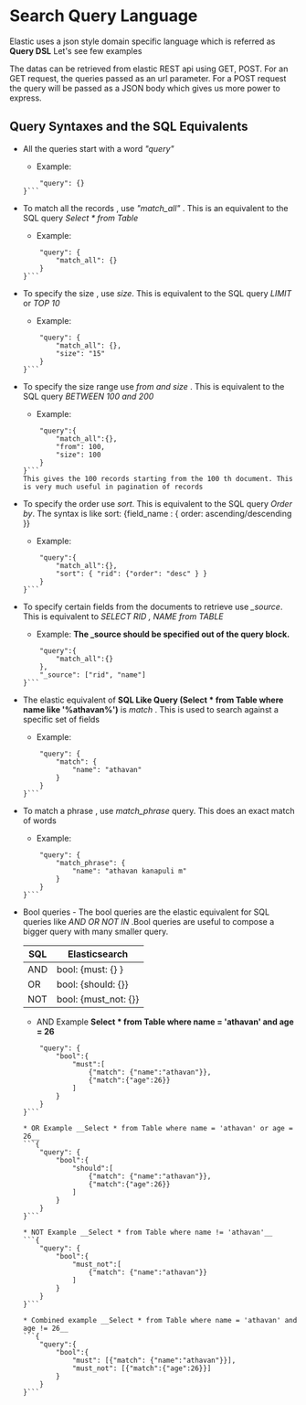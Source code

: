 # Search Query Language
 Elastic uses a json style domain specific language which is referred as **Query DSL**
 Let's see few examples

 The datas can be retrieved from elastic REST api using GET, POST. For an GET request, the queries passed as an url parameter.  For a POST request the query will be passed as a JSON body which gives us more power to express. 

## Query Syntaxes and the SQL Equivalents 

 * All the queries start with a word _"query"_
    * Example: 
    ```{
        "query": {}
    }```

 * To match all the records , use *"match_all"* .  This is an equivalent to the SQL query  _Select * from Table_
    * Example: 
    ```{
        "query": {
            "match_all": {}
        }
    }```

 * To specify the size , use *size*. This is equivalent to the SQL query _LIMIT_ or _TOP 10_
    * Example:
    ```{
        "query": {
            "match_all": {},
            "size": "15"
        }
    }```

 * To specify the size range use *from and size* . This is equivalent to the SQL query _BETWEEN 100 and 200_
    * Example: 
    ```{
        "query":{
            "match_all":{},
            "from": 100,
            "size": 100
        }
    }```
    This gives the 100 records starting from the 100 th document. This is very much useful in pagination of records

 * To specify the order use *sort*. This is equivalent to the SQL query _Order by_. The syntax is like sort: {field_name : { order: ascending/descending }}
    * Example: 
    ```{
        "query":{
            "match_all":{},
            "sort": { "rid": {"order": "desc" } }
        }
    }```

 * To specify certain fields from the documents to retrieve use *_source*. This is equivalent to _SELECT RID , NAME from TABLE_
    * Example: **The _source should be specified out of the query block.**
    ```{
        "query":{
            "match_all":{}
        }, 
        "_source": ["rid", "name"]
    }```
 
 * The elastic equivalent of __SQL Like Query (Select * from Table where name like '%athavan%')__ is *match* . This is used to search against a specific set of fields
    * Example:
    ```{
        "query": {
            "match": { 
                "name": "athavan"
            }
        }
    }```

 * To match a phrase , use *match_phrase* query. This does an exact match of words
    * Example: 
    ```{
        "query": {
            "match_phrase": {
                "name": "athavan kanapuli m"
            }
        }
    }```

 * Bool queries - The bool queries are the elastic equivalent for SQL queries like _AND OR NOT IN_ .Bool queries are useful to compose a bigger  query with many smaller query.
    

    SQL  | Elasticsearch
    ---- | -------------
    AND  | bool: {must: {} }
    OR   | bool: {should: {}}
    NOT  | bool: {must_not: {}}


    * AND Example __Select * from Table where name = 'athavan' and age = 26__
    ```{
        "query": {
            "bool":{
                "must":[
                    {"match": {"name":"athavan"}},
                    {"match":{"age":26}}
                ]
            }
        }
    }```

    * OR Example __Select * from Table where name = 'athavan' or age = 26__
    ```{
        "query": {
            "bool":{
                "should":[
                    {"match": {"name":"athavan"}},
                    {"match":{"age":26}}
                ]
            }
        }
    }```

    * NOT Example __Select * from Table where name != 'athavan'__
    ```{
        "query": {
            "bool":{
                "must_not":[
                    {"match": {"name":"athavan"}}
                ]
            }
        }
    }```

    * Combined example __Select * from Table where name = 'athavan' and age != 26__
    ```{
        "query":{
            "bool":{
                "must": [{"match": {"name":"athavan"}}],
                "must_not": [{"match":{"age":26}}]
            }
        }
    }```

    